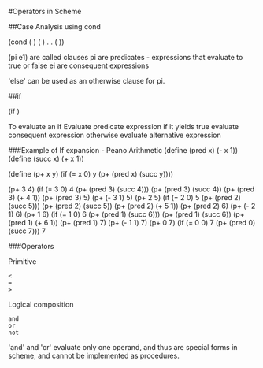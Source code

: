 #Operators in Scheme

##Case Analysis using cond

(cond (<p1> <e1>)
      (<p2> <e2>)
      .
      .
      (<pn> <en>))

(pi e1) are called clauses
pi are predicates - expressions that evaluate to true or false
ei are consequent expressions

'else' can be used as an otherwise clause for pi.

##if

(if <predicate> <consequent> <altenative>)

To evaluate an if
    Evaluate predicate expression
        if it yields true
            evaluate consequent expression
        otherwise
            evaluate alternative expression

###Example of If expansion - Peano Arithmetic
(define (pred x) (- x 1))
(define (succ x) (+ x 1))

(define (p+ x y)
    (if (= x 0)
        y
        (p+ (pred x) (succ y))))

(p+ 3 4)
(if (= 3 0) 4 (p+ (pred 3) (succ 4)))
(p+ (pred 3) (succ 4))
(p+ (pred 3) (+ 4 1))
(p+ (pred 3) 5)
(p+ (- 3 1) 5)
(p+ 2 5)
(if (= 2 0) 5 (p+ (pred 2) (succ 5)))
(p+ (pred 2) (succ 5))
(p+ (pred 2) (+ 5 1))
(p+ (pred 2) 6)
(p+ (- 2 1) 6)
(p+ 1 6)
(if (= 1 0) 6 (p+ (pred 1) (succ 6)))
(p+ (pred 1) (succ 6))
(p+ (pred 1) (+ 6 1))
(p+ (pred 1) 7)
(p+ (- 1 1) 7)
(p+ 0 7)
(if (= 0 0) 7 (p+ (pred 0) (succ 7)))
7



###Operators

Primitive

    <
    =
    >

Logical composition

    and
    or
    not 

'and' and 'or' evaluate only one operand, and thus are special forms in scheme, and cannot be implemented as procedures.












